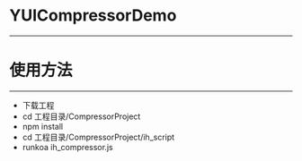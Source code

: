 # YUICompressorDemo
___

# 使用方法
___
-  下载工程
-  cd 工程目录/CompressorProject
-  npm install
-  cd 工程目录/CompressorProject/ih_script
-  runkoa ih_compressor.js
